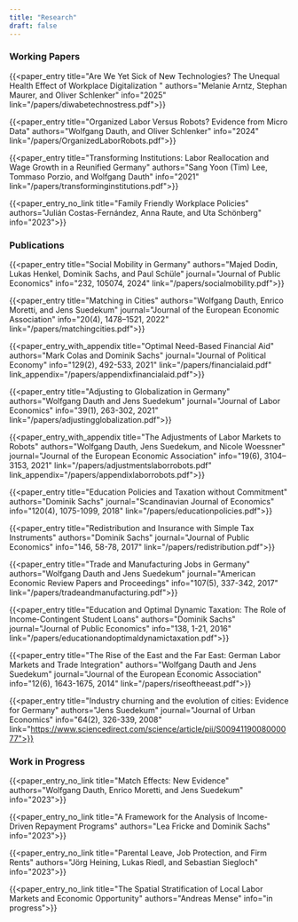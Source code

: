```yaml
---
title: "Research"
draft: false
---
```


### Working Papers

{{<paper_entry title="Are We Yet Sick of New Technologies? The Unequal Health Effect of Workplace Digitalization " authors="Melanie Arntz, Stephan Maurer, and Oliver Schlenker"  info="2025" link="/papers/diwabetechnostress.pdf">}}

{{<paper_entry title="Organized Labor Versus Robots? Evidence from Micro Data" authors="Wolfgang Dauth, and Oliver Schlenker"  info="2024" link="/papers/OrganizedLaborRobots.pdf">}}

{{<paper_entry title="Transforming Institutions: Labor Reallocation and Wage Growth in a Reunified Germany" authors="Sang Yoon (Tim) Lee, Tommaso Porzio, and Wolfgang Dauth"  info="2021" link="/papers/transforminginstitutions.pdf">}}

{{<paper_entry_no_link title="Family Friendly Workplace Policies" authors="Julián Costas-Fernández, Anna Raute, and Uta Schönberg" info="2023">}}

### Publications

{{<paper_entry title="Social Mobility in Germany" authors="Majed Dodin, Lukas Henkel, Dominik Sachs, and Paul Schüle"  journal="Journal of Public Economics" info="232, 105074, 2024" link="/papers/socialmobility.pdf">}}

{{<paper_entry title="Matching in Cities" authors="Wolfgang Dauth, Enrico Moretti, and Jens Suedekum" journal="Journal of the European Economic Association" info="20(4), 1478–1521, 2022" link="/papers/matchingcities.pdf">}}

{{<paper_entry_with_appendix title="Optimal Need-Based Financial Aid" authors="Mark Colas and Dominik Sachs" journal="Journal of Political Economy" info="129(2), 492-533, 2021" link="/papers/financialaid.pdf" link_appendix="/papers/appendixfinancialaid.pdf">}}

{{<paper_entry title="Adjusting to Globalization in Germany" authors="Wolfgang Dauth and Jens Suedekum" journal="Journal of Labor Economics" info="39(1), 263-302, 2021" link="/papers/adjustingglobalization.pdf">}}

{{<paper_entry_with_appendix title="The Adjustments of Labor Markets to Robots" authors="Wolfgang Dauth, Jens Suedekum, and Nicole Woessner" journal="Journal of the European Economic Association" info="19(6), 3104–3153, 2021" link="/papers/adjustmentslaborrobots.pdf" link_appendix="/papers/appendixlaborrobots.pdf">}}

{{<paper_entry title="Education Policies and Taxation without Commitment" authors="Dominik Sachs" journal="Scandinavian Journal of Economics" info="120(4), 1075-1099, 2018" link="/papers/educationpolicies.pdf">}}

{{<paper_entry title="Redistribution and Insurance with Simple Tax Instruments" authors="Dominik Sachs" journal="Journal of Public Economics" info="146, 58-78, 2017" link="/papers/redistribution.pdf">}}

{{<paper_entry title="Trade and Manufacturing Jobs in Germany" authors="Wolfgang Dauth and Jens Suedekum" journal="American Economic Review Papers and Proceedings" info="107(5), 337-342, 2017" link="/papers/tradeandmanufacturing.pdf">}}

{{<paper_entry title="Education and Optimal Dynamic Taxation: The Role of Income-Contingent Student Loans" authors="Dominik Sachs" journal="Journal of Public Economics" info="138, 1-21, 2016" link="/papers/educationandoptimaldynamictaxation.pdf">}}

{{<paper_entry title="The Rise of the East and the Far East: German Labor Markets and Trade Integration" authors="Wolfgang Dauth and Jens Suedekum" journal="Journal of the European Economic Association" info="12(6), 1643-1675, 2014" link="/papers/riseoftheeast.pdf">}}

{{<paper_entry title="​​Industry churning and the evolution of cities: Evidence for Germany" authors="Jens Suedekum" journal="Journal of Urban Economics" info="64(2), 326-339, 2008" link="https://www.sciencedirect.com/science/article/pii/S0094119008000077">}}

### Work in Progress

{{<paper_entry_no_link title="Match Effects: New Evidence" authors="Wolfgang Dauth, Enrico Moretti, and Jens Suedekum" info="2023">}}

{{<paper_entry_no_link title="A Framework for the Analysis of Income-Driven Repayment Programs" authors="Lea Fricke and Dominik Sachs" info="2023">}}

{{<paper_entry_no_link title="Parental Leave, Job Protection, and Firm Rents" authors="Jörg Heining, Lukas Riedl, and Sebastian Siegloch" info="2023">}}

{{<paper_entry_no_link title="The Spatial Stratification of Local Labor Markets and Economic Opportunity" authors="Andreas Mense" info="in progress">}}
